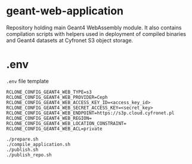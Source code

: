 # geant-web-application
Repository holding main Geant4 WebAssembly module. It also contains compilation scripts with helpers used in deployment of compiled binaries and Geant4 datasets at Cyfronet S3 object storage.

# .env
`.env` file template
```
RCLONE_CONFIG_GEANT4_WEB_TYPE=s3
RCLONE_CONFIG_GEANT4_WEB_PROVIDER=Ceph
RCLONE_CONFIG_GEANT4_WEB_ACCESS_KEY_ID=<access_key_id>
RCLONE_CONFIG_GEANT4_WEB_SECRET_ACCESS_KEY=<secret_key>
RCLONE_CONFIG_GEANT4_WEB_ENDPOINT=https://s3p.cloud.cyfronet.pl
RCLONE_CONFIG_GEANT4_WEB_REGION=
RCLONE_CONFIG_GEANT4_WEB_LOCATION_CONSTRAINT=
RCLONE_CONFIG_GEANT4_WEB_ACL=private
```

```
./prepare.sh
./compile_application.sh
./publish.sh
./publish_repo.sh
```